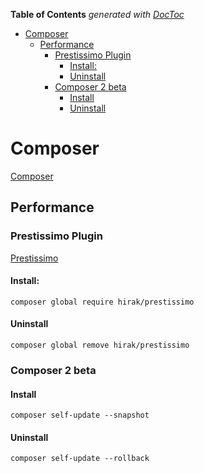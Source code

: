 <!-- START doctoc generated TOC please keep comment here to allow auto update -->
<!-- DON'T EDIT THIS SECTION, INSTEAD RE-RUN doctoc TO UPDATE -->
**Table of Contents**  *generated with [DocToc](https://github.com/thlorenz/doctoc)*

- [Composer](#composer)
  - [Performance](#performance)
    - [Prestissimo Plugin](#prestissimo-plugin)
      - [Install:](#install)
      - [Uninstall](#uninstall)
    - [Composer 2 beta](#composer-2-beta)
      - [Install](#install)
      - [Uninstall](#uninstall-1)

<!-- END doctoc generated TOC please keep comment here to allow auto update -->

# Composer

[Composer](https://getcomposer.org/download/)


## Performance

### Prestissimo Plugin
[Prestissimo](https://github.com/hirak/prestissimo) 

#### Install:
`composer global require hirak/prestissimo`

#### Uninstall
`composer global remove hirak/prestissimo`

### Composer 2 beta
#### Install
`composer self-update --snapshot`

#### Uninstall
`composer self-update --rollback`
